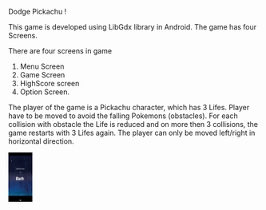 Dodge Pickachu !

This game is developed using LibGdx library in Android. The game has four Screens. 

There are four screens in game 
1. Menu Screen
2. Game Screen
3. HighScore screen
4. Option Screen.

The player of the game is a Pickachu character, which has 3 Lifes. Player have to be moved to avoid the falling Pokemons (obstacles). For each collision with obstacle the Life is reduced and on more then 3 collisions, the game restarts with 3 Lifes again. The player can only be moved left/right in horizontal direction. 


<img src="11.png" width="48">
